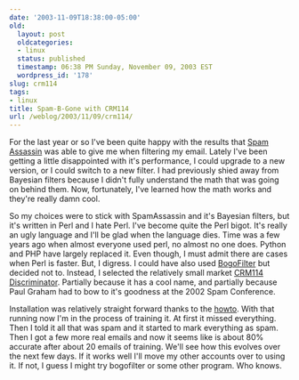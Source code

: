 ```yaml
---
date: '2003-11-09T18:38:00-05:00'
old:
  layout: post
  oldcategories:
  - linux
  status: published
  timestamp: 06:38 PM Sunday, November 09, 2003 EST
  wordpress_id: '178'
slug: crm114
tags:
- linux
title: Spam-B-Gone with CRM114
url: /weblog/2003/11/09/crm114/
---
```


For the last year or so I've been quite happy with the results that [Spam
Assassin](http://www.spamassassin.org/) was able to give me when filtering my
email.  Lately I've been getting a little disappointed with it's performance, I
could upgrade to a new version, or I could switch to a new filter.  I had
previously shied away from Bayesian filters because I didn't fully understand
the math that was going on behind them.  Now, fortunately, I've learned how the
math works and they're really damn cool.

So my choices were to stick with SpamAssassin and it's Bayesian filters, but
it's written in Perl and I hate Perl.  I've become quite the Perl bigot.  It's
really an ugly language and I'll be glad when the language dies.  Time was a
few years ago when almost everyone used perl, no almost no one does.  Python
and PHP have largely replaced it.  Even though, I must admit there are cases
when Perl is faster.  But, I digress.  I could have also used
[BogoFilter](http://bogofilter.sourceforge.net) but decided not to.  Instead, I
selected the relatively small market [CRM114
Discriminator](http://crm114.sourceforge.net/).  Partially because it has a
cool name, and partially because Paul Graham had to bow to it's goodness at the
2002 Spam Conference.

Installation was relatively straight forward thanks to the
[howto](http://crm114.sourceforge.net/CRM114_Mailfilter_HOWTO.txt). With that
running now I'm in the process of training it.  At first it missed everything.
Then I told it all that was spam and it started to mark everything as spam.
Then I got a few more real emails and now it seems like is about 80% accurate
after about 20 emails of training.  We'll see how this evolves over the next
few days.  If it works well I'll move my other accounts over to using it.  If
not, I guess I might try bogofilter or some other program.  Who knows.

